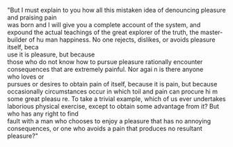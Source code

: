 "But I must explain to you how all this mistaken idea of denouncing pleasure and praising pain  
was born and I will give you a complete account of the system, and expound the actual teachings of the great explorer of the truth, the master-builder of hu 
man happiness. No one rejects, dislikes, or avoids pleasure itself, beca  
use it is pleasure, but because  
those who do not know how to pursue pleasure rationally encounter consequences that are extremely painful. Nor agai 
n is there anyone  
who loves or  
pursues or desires to obtain pain of itself, because it is pain, but because occasionally circumstances occur in which toil and pain can procure hi 
m some great pleasu 
re. To take a trivial example, which of us ever undertakes laborious physical exercise, except to obtain some advantage from it? But who has any right to find  
fault with a man who chooses to enjoy a pleasure that has no annoying consequences, or one who avoids a pain that produces no resultant pleasure?"